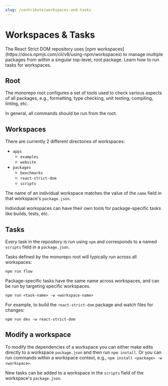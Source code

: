```yaml
---
slug: /contribute/workspaces-and-tasks
---
```


# Workspaces & Tasks

<p className="text-xl">The React Strict DOM repository uses [npm workspaces](https://docs.npmjs.com/cli/v8/using-npm/workspaces) to manage multiple packages from within a singular top-level, root package. Learn how to run tasks for workspaces.</p>

## Root

The monorepo root configures a set of tools used to check various aspects of all packages, e.g., formatting, type checking, unit testing, compiling, linting, etc.

In general, all commands should be run from the root.

## Workspaces

There are currently 2 different directories of workspaces:

* `apps`
  * `examples`
  * `website`
* `packages`
  * `benchmarks`
  * `react-strict-dom`
  * `scripts`

The name of an individual workspace matches the value of the `name` field in that workspace's `package.json`.

Individual workspaces can have their own tools for package-specific tasks like builds, tests, etc.

## Tasks

Every task in the repository is run using `npm` and corresponds to a named `scripts` field in a `package.json`.

Tasks defined by the monorepo root will typically run across all workspaces:

```
npm run flow
```

Package-specific tasks have the same name across workspaces, and can be run by targeting specific workspaces.

```
npm run <task-name> -w <workspace-name>
```

For example, to build the `react-strict-dom` package and watch files for changes:

```
npm run dev -w react-strict-dom
```

## Modify a workspace

To modify the dependencies of a workspace you can either make edits directly to a workspace `package.json` and then run `npm install`. Or you can run commands within a workspace context, e.g., `npm install <package> -w <workspace>`.

New tasks can be added to a workspace in the `scripts` field of the workspace's `package.json`.
